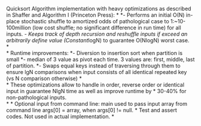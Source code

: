  Quicksort Algorithm implementation with heavy optimizations as described in Shaffer and Algorithm I (Princeton Press): 
 	 *
 	 *- Performs an initial O(N) in-place stochastic shuffle to amortized odds of pathological case to 1:~10-100million (low cost shuffle; no significant difference in run time) for all inputs.
 	 *- Keeps track of depth recursion and reshuffle inputs if exceed an arbitrarily define value (Constant*logN) to guarantee O(NlogN) worst case.   
 	 *  
 	 *  Runtime improvements:
 	 *- Diversion to insertion sort when partition is small 
 	 *- median of 3 value as pivot each time. 3 values are: first, middle, last of partition. 
 	 *- Swaps equal keys instead of traversing through them to ensure lgN comparisons when input consists of all identical repeated key (vs N comparison otherwise)
 	 *  
 	 *  These optimizations allow to handle in order, reverse order or identical input in guarantee NlgN time as well as improve runtime by 
 	 *  30-40% for non-pathological inputs.  
 	 *
 	 *  Optional input from command line: main used to pass input array from command line args[0] = array, when args[0] != null. 
 	 *  Test and assert codes. Not used in actual implementation.
 	 * 
